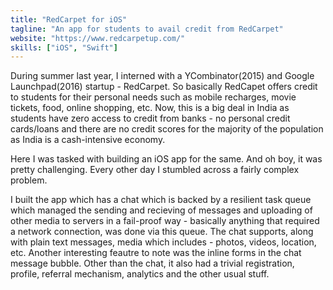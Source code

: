 ```yaml
---
title: "RedCarpet for iOS"
tagline: "An app for students to avail credit from RedCarpet"
website: "https://www.redcarpetup.com/"
skills: ["iOS", "Swift"]
---
```


During summer last year, I interned with a YCombinator(2015) and Google Launchpad(2016) startup - RedCarpet. So 
basically RedCapet offers credit to students for their personal needs such as mobile recharges, movie tickets, food, 
online shopping, etc. Now, this is a big deal in India as students have zero access to credit from banks - no personal 
credit cards/loans and there are no credit scores for the majority of the population as India is a cash-intensive 
economy.

Here I was tasked with building an iOS app for the same. And oh boy, it was pretty challenging. Every other day I 
stumbled across a fairly complex problem. 

I built the app which has a chat which is backed by a resilient task queue 
which managed the sending and recieving of messages and uploading of other media to servers in a fail-proof way - 
basically anything that required a network connection, was done via this queue. The chat supports, along with plain 
text messages, media which includes - photos, videos, location, etc. Another interesting feautre to note was the inline 
forms in the chat message bubble. Other than the chat, it also had a trivial registration, profile, referral mechanism, 
analytics and the other usual stuff.
